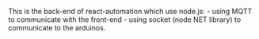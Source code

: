 This is the back-end of react-automation which use node.js:
    - using MQTT to communicate with the front-end
    - using socket (node NET library) to communicate to the arduinos.